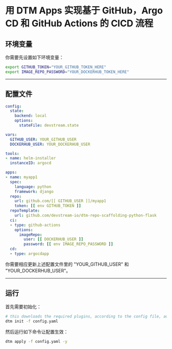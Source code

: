 # 用 DTM Apps 实现基于 GitHub，Argo CD 和 GitHub Actions 的 CICD 流程

## 环境变量

你需要先设置如下环境变量：

```bash
export GITHUB_TOKEN="YOUR_GITHUB_TOKEN_HERE"
export IMAGE_REPO_PASSWORD="YOUR_DOCKERHUB_TOKEN_HERE"
```

---

## 配置文件

```yaml
config:
  state:
    backend: local
    options:
      stateFile: devstream.state

vars:
  GITHUB_USER: YOUR_GITHUB_USER
  DOCKERHUB_USER: YOUR_DOCKERHUB_USER

tools:
- name: helm-installer
  instanceID: argocd

apps:
- name: myapp1
  spec:
    language: python
    framework: django
  repo:
    url: github.com/[[ GITHUB_USER ]]/myapp1
    token: [[ env GITHUB_TOKEN ]]
  repoTemplate:
    url: github.com/devstream-io/dtm-repo-scaffolding-python-flask
  ci:
  - type: github-actions
    options:
      imageRepo:
        user: [[ DOCKERHUB_USER ]]
        password: [[ env IMAGE_REPO_PASSWORD ]]
  cd:
  - type: argocdapp
```

你需要相应更新上述配置文件里的 "YOUR_GITHUB_USER" 和 "YOUR_DOCKERHUB_USER"。

---

## 运行

首先需要初始化：

```bash
# this downloads the required plugins, according to the config file, automatically.
dtm init -f config.yaml
```

<script id="asciicast-EMzx8lzZq5AJpAMoJY23fh8A3" src="https://asciinema.org/a/EMzx8lzZq5AJpAMoJY23fh8A3.js" async></script>

然后运行如下命令让配置生效：

```bash
dtm apply -f config.yaml -y
```

<script id="asciicast-z1XlVm9kGjzArV9aNERD7acfH" src="https://asciinema.org/a/z1XlVm9kGjzArV9aNERD7acfH.js" async></script>
